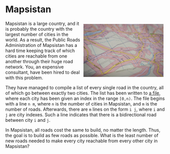 # Mapsistan

<img src="map.jpeg" align="right" width="250px" style="margin: 10px;">

Mapsistan is a large country, and it is probably the country with the largest
number of cities in the world. As a result, the Public Roads Administration of
Mapsistan has a hard time keeping track of which cities are reachable from one
another through their huge road network. You, an expensive consultant, have
been hired to deal with this problem. 

They have managed to compile a list of every single road in the country, all of
which go between exactly two cities. The list has been written to
[a file](./input), where each city has been given an index in the range `[0,n)`.
The file begins with a line `n m`, where `n` is the number of cities in
Mapsistan, and `m` is the number of roads. Afterwards, there are `m` lines on
the form `i j`, where `i` and `j` are city indexes. Such a line indicates that
there is a bidirectional road between city `i` and `j`.

In Mapsistan, all roads cost the same to build, no matter the length. Thus, the
goal is to build as few roads as possible. What is the least number of new
roads needed to make every city reachable from every other city in Mapsistan?
